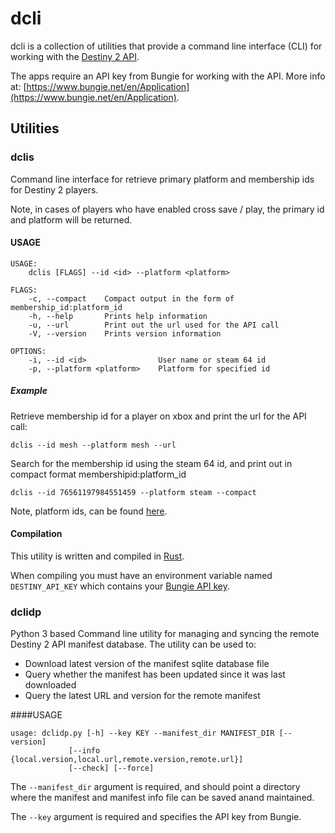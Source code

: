 # dcli

dcli is a collection of utilities that provide a command line interface (CLI) for working with the [Destiny 2 API](https://github.com/Bungie-net/api). 

The apps require an API key from Bungie for working with the API. More info at: [https://www.bungie.net/en/Application](https://www.bungie.net/en/Application).

## Utilities

### dclis

Command line interface for retrieve primary platform and membership ids for Destiny 2 players.

Note, in cases of players who have enabled cross save / play, the primary id
and platform will be returned.

#### USAGE
```
USAGE:
    dclis [FLAGS] --id <id> --platform <platform>

FLAGS:
    -c, --compact    Compact output in the form of membership_id:platform_id
    -h, --help       Prints help information
    -u, --url        Print out the url used for the API call
    -V, --version    Prints version information

OPTIONS:
    -i, --id <id>                User name or steam 64 id
    -p, --platform <platform>    Platform for specified id
```

##### Example

Retrieve membership id for a player on xbox and print the url for the API call:
```
dclis --id mesh --platform mesh --url
```

Search for the membership id using the steam 64 id, and print out in compact format membershipid:platform_id
```
dclis --id 76561197984551459 --platform steam --compact
```
Note, platform ids, can be found [here](https://bungie-net.github.io/multi/schema_BungieMembershipType.html#schema_BungieMembershipType).

#### Compilation

This utility is written and compiled in [Rust](https://www.rust-lang.org/).

When compiling you must have an environment variable named `DESTINY_API_KEY` which contains your [Bungie API key](https://www.bungie.net/en/Application).

### dclidp

Python 3 based Command line utility for managing and syncing the remote Destiny 2 API manifest database. The utility can be used to:

* Download latest version of the manifest sqlite database file
* Query whether the manifest has been updated since it was last downloaded
* Query the latest URL and version for the remote manifest

####USAGE
```
usage: dclidp.py [-h] --key KEY --manifest_dir MANIFEST_DIR [--version]
             [--info {local.version,local.url,remote.version,remote.url}]
             [--check] [--force]
```

The `--manifest_dir` argument is required, and should point a directory where the manifest and manifest info file can be saved anand maintained.

The `--key` argument is required and specifies the API key from Bungie.